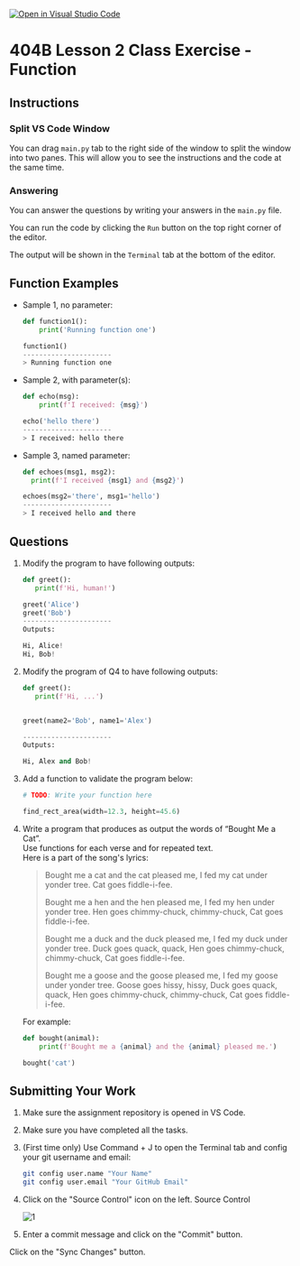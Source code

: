 [![Open in Visual Studio Code](https://classroom.github.com/assets/open-in-vscode-718a45dd9cf7e7f842a935f5ebbe5719a5e09af4491e668f4dbf3b35d5cca122.svg)](https://classroom.github.com/online_ide?assignment_repo_id=13575613&assignment_repo_type=AssignmentRepo)
# 404B Lesson 2 Class Exercise - Function

## Instructions

### Split VS Code Window

You can drag `main.py` tab to the right side of the window to split the window into two panes. This will allow you to see the instructions and the code at the same time.

### Answering

You can answer the questions by writing your answers in the `main.py` file.

You can run the code by clicking the `Run` button on the top right corner of the editor.

The output will be shown in the `Terminal` tab at the bottom of the editor.

## Function Examples

- Sample 1, no parameter:

  ```python
  def function1():
      print('Running function one')
  
  function1()
  ----------------------
  > Running function one
  ```

- Sample 2, with parameter(s):

    ```python
    def echo(msg):
        print(f'I received: {msg}')

    echo('hello there')
    ----------------------
    > I received: hello there
    ```
  
- Sample 3, named parameter:

    ```python
  def echoes(msg1, msg2):
      print(f'I received {msg1} and {msg2}')
  
  echoes(msg2='there', msg1='hello')
  ----------------------
  > I received hello and there
  ```
  
## Questions

1. Modify the program to have following outputs:

    ```python
   def greet():
       print(f'Hi, human!')
 
    greet('Alice')
    greet('Bob')
    ----------------------
    Outputs:
    
    Hi, Alice!
    Hi, Bob!
    ```

2. Modify the program of Q4 to have following outputs:
  
    ```python
   def greet():
       print(f'Hi, ...')
 
 
    greet(name2='Bob', name1='Alex')

    ----------------------
    Outputs:
    
    Hi, Alex and Bob!
    ```

3. Add a function to validate the program below:
  
    ```python
    # TODO: Write your function here
 
    find_rect_area(width=12.3, height=45.6)
    ```

4. Write a program that produces as output the words of “Bought Me a Cat”.\
   Use functions for each verse and for repeated text.\
   Here is a part of the song's lyrics:

    > Bought me a cat and the cat pleased me,
    > I fed my cat under yonder tree.
    > Cat goes fiddle-i-fee.
    >
    > Bought me a hen and the hen pleased me,
    > I fed my hen under yonder tree.
    > Hen goes chimmy-chuck, chimmy-chuck,
    > Cat goes fiddle-i-fee.
    >
    > Bought me a duck and the duck pleased me,
    > I fed my duck under yonder tree.
    > Duck goes quack, quack,
    > Hen goes chimmy-chuck, chimmy-chuck,
    > Cat goes fiddle-i-fee.
    >
    > Bought me a goose and the goose pleased me,
    > I fed my goose under yonder tree.
    > Goose goes hissy, hissy,
    > Duck goes quack, quack,
    > Hen goes chimmy-chuck, chimmy-chuck,
    > Cat goes fiddle-i-fee.

    For example:

    ```python
    def bought(animal):
        print(f'Bought me a {animal} and the {animal} pleased me.')

    bought('cat')
    ```

## Submitting Your Work

1. Make sure the assignment repository is opened in VS Code.

2. Make sure you have completed all the tasks.

3. (First time only)
Use Command + J to open the Terminal tab and config your git username and email:
    ```bash
    git config user.name "Your Name"
    git config user.email "Your GitHub Email"
    ```

4. Click on the "Source Control" icon on the left. Source Control

    ![1](https://github.com/BlueinnoClassroom/404B-L2.1-Template/assets/155412668/2c31026e-c14d-484f-bb9e-dc87189a0216)

5. Enter a commit message and click on the "Commit" button.

Click on the "Sync Changes" button.
